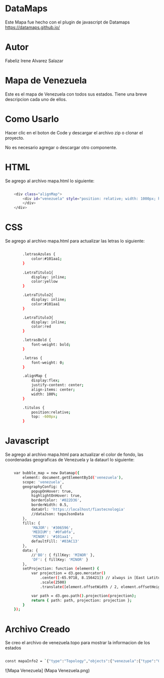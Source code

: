 # DataMaps

Este Mapa fue hecho con  el plugin de javascript de Datamaps
https://datamaps.github.io/


# Autor
Fabeliz Irene Alvarez Salazar


# Mapa de Venezuela

Este es el mapa de Venezuela con todos sus estados. Tiene una breve descripcion cada uno de ellos.


# Como Usarlo

Hacer clic en el boton de Code y descargar el archivo zip o clonar el proyecto.

No es necesario agregar o descargar otro componente.


# HTML

Se agrego al archivo mapa.html lo siguiente:


```bash

    <div class="alignMap">
        <div id="venezuela" style="position: relative; width: 1000px; height: 640px; top: 0;">
        </div>
    </div>

```


# CSS

Se agrego al archivo mapa.html para actualizar las letras lo siguiente:


```bash

        .letrasAzules {
            color:#101aa1;
        }
        
        .LetraTitulo1{
            display: inline;
            color:yellow
        }

        .LetraTitulo2{
            display: inline;
            color:#101aa1
        }

        .LetraTitulo3{
            display: inline;
            color:red
        }

        .letrasBold {
            font-weight: bold;
        }

        .letras {
            font-weight: 0;
        }

        .alignMap {
            display:flex;
            justify-content: center; 
            align-items: center;
            width: 100%;
        }

        .titulos {
            position:relative;
            top: -600px;
        }

```


# Javascript

Se agrego al archivo mapa.html para actualizar el color de fondo, las coordenadas geograficas de Venezuela y la dataurl lo siguiente:


```bash

    var bubble_map = new Datamap({
        element: document.getElementById('venezuela'),
        scope: 'venezuela',
        geographyConfig: {
            popupOnHover: true,
            highlightOnHover: true,
            borderColor: '#022D36',
            borderWidth: 0.5,
            dataUrl: 'https://localhost/fiastecnologia'
            //dataJson: topoJsonData
        },
        fills: {
            'MAJOR': '#306596',
            'MEDIUM': '#0fa0fa',
            'MINOR': '#101aa1',
            defaultFill: '#03AC13'
        },
        data: {
            //'BO': { fillKey: 'MINOR' },
            'DF': { fillKey: 'MINOR' }
        },
        setProjection: function (element) {
            var projection = d3.geo.mercator()
                .center([-65.9718, 8.156421]) // always in [East Latitude, North Longitude]
                .scale(2500)
                .translate([element.offsetWidth / 2, element.offsetHeight / 2]);

            var path = d3.geo.path().projection(projection);
            return { path: path, projection: projection };
        }
    });


```




# Archivo Creado

Se creo el archivo de venezuela.topo  para mostrar la informacion de los estados


```bash

const mapaInfo2 = `{"type":"Topology","objects":{"venezuela":{"type":"GeometryCollection","geometries":[{"type":"MultiPolygon","properties":{"name":null},"id":"-99","arcs":[[[0]],[[1]],[[2]],[[3]],[[4]],[[5]],[[6]],[[7]],[[8]],[[9]],[[10]],[[11]],[[12]],[[13]],[[14]],[[15]],[[16]],[[17]],[[18]],[[19]],[[20]],[[21]],[[22]],[[23]],[[24]],[[25]],[[26]],[[27]],[[28]],[[29]],[[30]],[[31]],[[32]],[[33]]]},{"type":"Polygon","properties":{"name":"<h1 class='letrasAzules'><img src='./img/bandera falcon.png' width='80px' height='50px'/><img src='./img/Escudo falcon.png' width='50px' height='50px'/>Falc&oacute;n</h1> <br/> Capital: Coro<br/>Fundacion: Juan de Ampies en 1527<br/>Superficie: 24.800 Km2<br/>Region: Occidente<br/>Rios Principales: Maticora y Tocuyo<br/>Relieve: Cerro Santa Ana y Sierra de San Luis"},"id":"FA","arcs":[[34,35,36,37]]},{"type":"Polygon","properties":{"name":"<h1 class='letrasAzules'><img src='./img/bandera Apure.png' width='80px' height='50px'/><img src='./img/Escudo apure.jpg' width='50px' height='50px'/>Apure</h1> <br/> Capital: San Fernando de Apure<br/>Fundacion: En 1788<br/>Superficie: 76.500 Km2<br/>Region: Los Llanos<br/>Hidrografia: Rio Apure, Rio Arauca, Ca&ntilde;o Orichuna, Capanaparo<br/>Cinaruco, Cunaviche, Matiyure y Meta"},"id":"AP","arcs":[[38,39,40,41,42]]},{"type":"Polygon","properties":{"name":"<h1 class='letrasAzules'><img src='./img/bandera barinas.jpg' width='80px' height='50px'/><img src='./img/Escudo barinas.png' width='50px' height='50px'/>Barinas</h1> <br/> Capital: Barinas<br/>Fundacion: Juan Andres Valera en 1576<br/>Superficie: 35.200 Km2<br/>Region: Los Llanos<br/>Rios Principales: Apure, Canagua, Guanare<br/>Santo Domingo, Masparro y Mena<br/>"},"id":"BA","arcs":[[43,44,45,-43,46,47,48]]},{"type":"Polygon","properties":{"name":"<h1 class='letrasAzules'><img src='./img/bandera merida.png' width='80px' height='50px'/><img src='./img/Escudo merida.png' width='50px' height='50px'/>Merida</h1> <br/> Capital: Merida<br/>Fundacion: Juan Rodriguez Suarez en 1558<br/>Superficie: 11.300 Km2<br/>Region: Los Andes<br/>

```


![Mapa Venezuela] (Mapa Venezuela.png)
